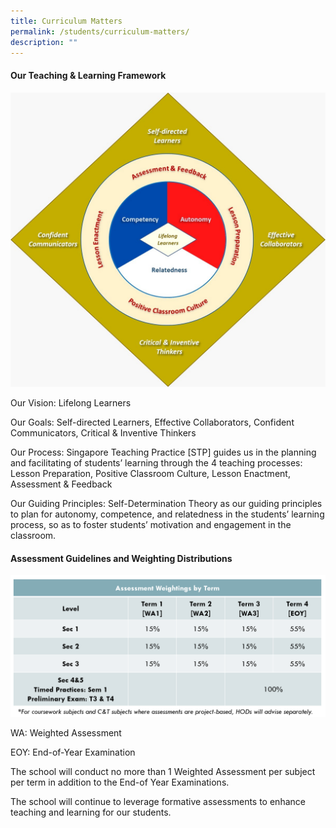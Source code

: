 ```yaml
---
title: Curriculum Matters
permalink: /students/curriculum-matters/
description: ""
---
```

<h4>Our Teaching &amp; Learning Framework</h4>

![](/images/cca1_2023.jpg)
<p>Our Vision: Lifelong Learners</p>
<p>Our Goals: Self-directed Learners, Effective Collaborators, Confident Communicators, Critical &amp; Inventive Thinkers</p>
<p>Our Process: Singapore Teaching Practice [STP] guides us in the planning and facilitating of students’ learning through the 4 teaching processes: Lesson Preparation, Positive Classroom Culture, Lesson Enactment, Assessment &amp; Feedback</p>
<p>Our Guiding Principles: Self-Determination Theory as our guiding principles to plan for autonomy, competence, and relatedness in the students’ learning process, so as to foster students’ motivation and engagement in the classroom.</p>
<h4>Assessment Guidelines and Weighting Distributions</h4>

![](/images/assessment%20weightings.png)
<p>WA: Weighted Assessment</p>
<p>EOY: End-of-Year Examination</p>
<p>The school will conduct no more than 1 Weighted Assessment per subject per term in addition to the End-of Year Examinations.</p>
<p>The school will continue to leverage formative assessments to enhance teaching and learning for our students.</p>